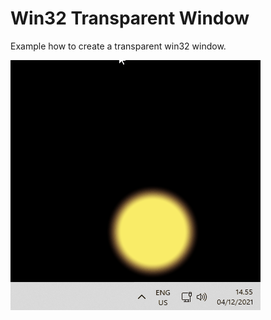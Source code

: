 # Win32 Transparent Window

Example how to create a transparent win32 window.


![transparent_window.cpp](transparent_window.gif)

